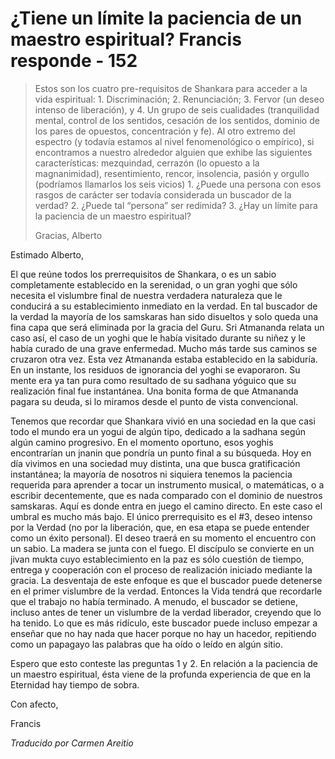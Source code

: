 # ¿Tiene un límite la paciencia de un maestro espiritual? Francis responde - 152

>Estos son los cuatro pre-requisitos de Shankara para acceder a la vida espiritual: 1. Discriminación; 2. Renunciación; 3. Fervor (un deseo intenso de liberación), y 4. Un grupo de seis cualidades (tranquilidad mental, control de los sentidos, cesación de los sentidos, dominio de los pares de opuestos, concentración y fe). Al otro extremo del espectro (y todavía estamos al nivel fenomenológico o empírico), si encontramos a nuestro alrededor alguien que exhibe las siguientes características: mezquindad, cerrazón (lo opuesto a la magnanimidad), resentimiento, rencor, insolencia, pasión y orgullo (podríamos llamarlos los seis vicios) 1. ¿Puede una persona con esos rasgos de carácter ser todavía considerada un buscador de la verdad? 2. ¿Puede tal “persona” ser redimida? 3. ¿Hay un límite para la paciencia de un maestro espiritual?
>
>Gracias, Alberto

Estimado Alberto,

El que reúne todos los prerrequisitos de Shankara, o es un sabio completamente establecido en la serenidad, o un gran yoghi que sólo necesita el vislumbre final de nuestra verdadera naturaleza que le conducirá a su establecimiento inmediato en la verdad. En tal buscador de la verdad la mayoría de los samskaras han sido disueltos y solo queda una fina capa que será eliminada por la gracia del Guru. Sri Atmananda relata un caso así, el caso de un yoghi que le había visitado durante su niñez y le había curado de una grave enfermedad. Mucho más tarde sus caminos se cruzaron otra vez. Esta vez Atmananda estaba establecido en la sabiduría. En un instante, los residuos de ignorancia del yoghi se evaporaron. Su mente era ya tan pura como resultado de su sadhana yóguico que su realización final fue instantánea. Una bonita forma de que Atmananda pagara su deuda, si lo miramos desde el punto de vista convencional.

Tenemos que recordar que Shankara vivió en una sociedad en la que casi todo el mundo era un yogui de algún tipo, dedicado a la sadhana según algún camino progresivo. En el momento oportuno, esos yoghis encontrarían un jnanin que pondría un punto final a su búsqueda. Hoy en día vivimos en una sociedad muy distinta, una que busca gratificación instantánea; la mayoría de nosotros ni siquiera tenemos la paciencia requerida para aprender a tocar un instrumento musical, o matemáticas, o a escribir decentemente, que es nada comparado con el dominio de nuestros samskaras. Aquí es donde entra en juego el camino directo. En este caso el umbral es mucho más bajo. El único prerrequisito es el #3, deseo intenso por la Verdad (no por la liberación, que, en esa etapa se puede entender como un éxito personal). El deseo traerá en su momento el encuentro con un sabio. La madera se junta con el fuego. El discípulo se convierte en un jivan mukta cuyo establecimiento en la paz es sólo cuestión de tiempo, entrega y cooperación con el proceso de realización iniciado mediante la gracia. La desventaja de este enfoque es que el buscador puede detenerse en el primer vislumbre de la verdad. Entonces la Vida tendrá que recordarle que el trabajo no había terminado. A menudo, el buscador se detiene, incluso antes de tener un vislumbre de la verdad liberador, creyendo que lo ha tenido. Lo que es más ridículo, este buscador puede incluso empezar a enseñar que no hay nada que hacer porque no hay un hacedor, repitiendo como un papagayo las palabras que ha oído o leído en algún sitio.

Espero que esto conteste las preguntas 1 y 2. En relación a la paciencia de un maestro espiritual, ésta viene de la profunda experiencia de que en la Eternidad hay tiempo de sobra.

Con afecto,

Francis

_Traducido por Carmen Areitio_
